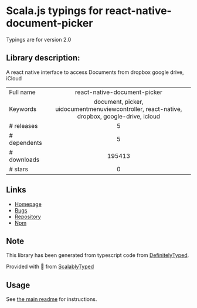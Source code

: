 
# Scala.js typings for react-native-document-picker

Typings are for version 2.0

## Library description:
A react native interface to access Documents from dropbox google drive, iCloud

|                    |                 |
| ------------------ | :-------------: |
| Full name          | react-native-document-picker |
| Keywords           | document, picker, uidocumentmenuviewcontroller, react-native, dropbox, google-drive, icloud |
| # releases         | 5 |
| # dependents       | 5 |
| # downloads        | 195413 |
| # stars            | 0 |

## Links
- [Homepage](https://github.com/Elyx0/react-native-document-picker#readme)
- [Bugs](https://github.com/Elyx0/react-native-document-picker/issues)
- [Repository](https://github.com/Elyx0/react-native-document-picker)
- [Npm](https://www.npmjs.com/package/react-native-document-picker)
    


## Note
This library has been generated from typescript code from [DefinitelyTyped](https://definitelytyped.org).

Provided with :purple_heart: from [ScalablyTyped](https://github.com/oyvindberg/ScalablyTyped)

## Usage
See [the main readme](../../readme.md) for instructions.


